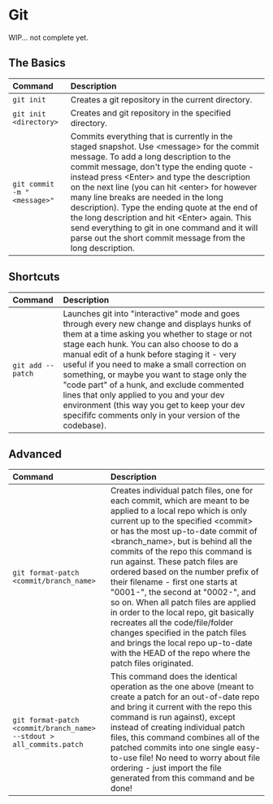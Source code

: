 # Git

WIP... not complete yet.

## The Basics

|Command|Description|
|:---|:----|
|```git init```|Creates a git repository in the current directory.|
|```git init <directory>```|Creates and git repository in the specified directory.|
|```git commit -m "<message>"```|Commits everything that is currently in the staged snapshot. Use \<message\> for the commit message. To add a long description to the commit message, don't type the ending quote - instead press \<Enter\> and type the description on the next line (you can hit \<enter\> for however many line breaks are needed in the long description). Type the ending quote at the end of the long description and hit \<Enter\> again. This send everything to git in one command and it will parse out the short commit message from the long description.|

## Shortcuts

|Command|Description|
|:---|:----|
|```git add --patch```| Launches git into "interactive" mode and goes through every new change and displays hunks of them at a time asking you whether to stage or not stage each hunk. You can also choose to do a manual edit of a hunk before staging it - very useful if you need to make a small correction on something, or maybe you want to stage only the "code part" of a hunk, and exclude commented lines that only applied to you and your dev environment (this way you get to keep your dev specififc comments only in your version of the codebase).|

## Advanced

|Command|Description|
|:---|:----|
|```git format-patch <commit/branch_name>```|Creates individual patch files, one for each commit, which are meant to be applied to a local repo which is only current up to the specified \<commit\> or has the most up-to-date commit of <branch_name>, but is behind all the commits of the repo this command is run against. These patch files are ordered based on the number prefix of their filename - first one starts at "0001-", the second at "0002-", and so on. When all patch files are applied in order to the local repo, git basically recreates all the code/file/folder changes specified in the patch files and brings the local repo up-to-date with the HEAD of the repo where the patch files originated.|
| ```git format-patch <commit/branch_name> --stdout > all_commits.patch```|This command does the identical operation as the one above (meant to create a patch for an out-of-date repo and bring it current with the repo this command is run against), except instead of creating individual patch files, this command combines all of the patched commits into one single easy-to-use file! No need to worry about file ordering - just import the file generated from this command and be done!|
